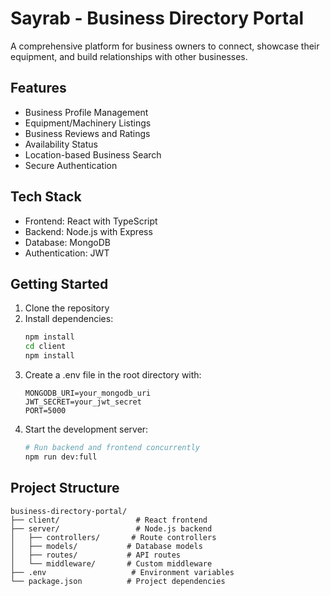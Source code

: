 # Sayrab - Business Directory Portal

A comprehensive platform for business owners to connect, showcase their equipment, and build relationships with other businesses.

## Features

- Business Profile Management
- Equipment/Machinery Listings
- Business Reviews and Ratings
- Availability Status
- Location-based Business Search
- Secure Authentication

## Tech Stack

- Frontend: React with TypeScript
- Backend: Node.js with Express
- Database: MongoDB
- Authentication: JWT

## Getting Started

1. Clone the repository
2. Install dependencies:
   ```bash
   npm install
   cd client
   npm install
   ```
3. Create a .env file in the root directory with:
   ```
   MONGODB_URI=your_mongodb_uri
   JWT_SECRET=your_jwt_secret
   PORT=5000
   ```
4. Start the development server:
   ```bash
   # Run backend and frontend concurrently
   npm run dev:full
   ```

## Project Structure

```
business-directory-portal/
├── client/                 # React frontend
├── server/                 # Node.js backend
│   ├── controllers/       # Route controllers
│   ├── models/           # Database models
│   ├── routes/           # API routes
│   └── middleware/       # Custom middleware
├── .env                   # Environment variables
└── package.json          # Project dependencies
``` 
